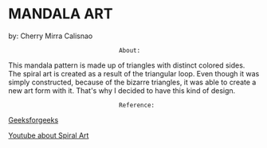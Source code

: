 # MANDALA ART
by: Cherry Mirra Calisnao
       
       
                                   About:
   This mandala pattern is made up of triangles with distinct colored sides. The spiral art is created as a result of the triangular loop. Even though it was simply constructed, because of the bizarre triangles, it was able to create a new art form with it. That's why I decided to have this kind of design.



                                   Reference:
  [Geeksforgeeks](https://www.geeksforgeeks.org/turtle-programming-python/)
  
  [Youtube about Spiral Art](https://www.youtube.com/watch?v=0Pe4BHTaQCk)


